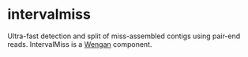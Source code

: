 # intervalmiss
Ultra-fast detection and split of miss-assembled contigs using pair-end reads.
IntervalMiss is a [Wengan](https://github.com/adigenova/wengan) component.
